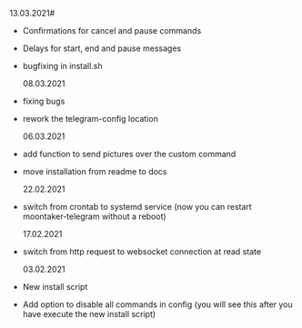 13.03.2021#

- Confirmations for cancel and pause commands
- Delays for start, end and pause messages
- bugfixing in install.sh

  08.03.2021

- fixing bugs
- rework the telegram-config location

  06.03.2021

- add function to send pictures over the custom command
- move installation from readme to docs

  22.02.2021

- switch from crontab to systemd service (now you can restart moontaker-telegram without a reboot)

  17.02.2021

- switch from http request to websocket connection at read state

  03.02.2021

- New install script
- Add option to disable all commands in config (you will see this after you have execute the new install script)
